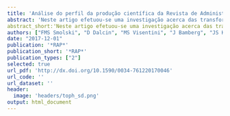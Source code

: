 ```yaml
---
title: 'Análise do perfil da produção científica da Revista de Administração Pública (RAP) no período 2003-16'
abstract: 'Neste artigo efetuou-se uma investigação acerca das transformações dos trabalhos publicados na Revista de Administração Pública (RAP) no período de 2003 a 2016, por meio da pesquisa bibliométrica. Como resultados principais, observou-se a consolidação do campo, com aumento no número de autores por artigo onde a maioria deles são masculinos, mas com elevação na participação de pesquisadoras mulheres, em um contexto onde a maior parte dos autores é de brasileiros provenientes de instituições públicas. Incrementaram-se trabalhos do tipo estudo de caso, de abordagem aplicada e com metodologia quantitativa, em comparação a trabalhos publicados nos anos de 1994 a 2002.'
abstract_short:'Neste artigo efetuou-se uma investigação acerca das transformações dos trabalhos publicados na Revista de Administração Pública (RAP) no período de 2003 a 2016.'
authors: ["FMS Smolski", "D Dalcin", "MS Visentini", "J Bamberg", "JS Kern"]
date: "2017-12-01"
publication: '*RAP*'
publication_short: '*RAP*'
publication_types: ["2"]
selected: true
url_pdf: 'http://dx.doi.org/10.1590/0034-761220170046'
url_code: ''
url_dataset: ''
header:
  image: 'headers/toph_sd.png'
output: html_document
---
```

